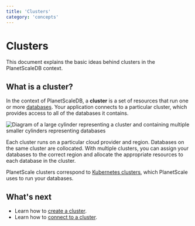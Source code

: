 ```yaml
---
title: 'Clusters'
category: 'concepts'
---
```


# Clusters

This document explains the basic ideas behind clusters in the PlanetScaleDB context.

## What is a cluster?

In the context of PlanetScaleDB, a **cluster** is a set of resources that run one or more [databases](databases). Your application connects to a particular cluster, which provides access to all of the databases it contains.

![Diagram of a large cylinder representing a cluster and containing multiple smaller cylinders representing databases](/img/docs/cluster-diagram.png)

Each cluster runs on a particular cloud provider and region.  Databases on the same cluster are collocated. With multiple clusters, you can assign your databases to the correct region and allocate the appropriate resources to each database in the cluster.

PlanetScale clusters correspond to [Kubernetes clusters](https://kubernetes.io/docs/concepts), which PlanetScale uses to run your databases.

## What's next

+ Learn how to [create a cluster](creating-cluster).
+ Learn how to [connect to a cluster](connecting-to-db).

